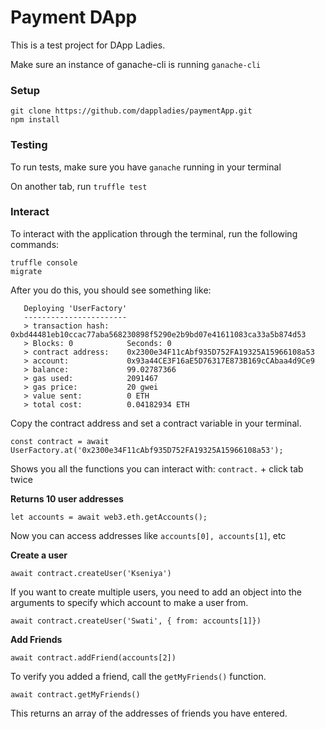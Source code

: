 # Payment DApp

This is a test project for DApp Ladies. 

Make sure an instance of ganache-cli is running `ganache-cli`

### Setup

```
git clone https://github.com/dappladies/paymentApp.git
npm install
```

### Testing
To run tests, make sure you have `ganache` running in your terminal

On another tab, run `truffle test`

### Interact
To interact with the application through the terminal, run the following commands:

```
truffle console
migrate
```

After you do this, you should see something like:

```
   Deploying 'UserFactory'
   -----------------------
   > transaction hash:    0xbd44481eb10ccac77aba568230898f5290e2b9bd07e41611083ca33a5b874d53
   > Blocks: 0            Seconds: 0
   > contract address:    0x2300e34F11cAbf935D752FA19325A15966108a53
   > account:             0x93a44CE3F16aE5D76317E873B169cCAbaa4d9Ce9
   > balance:             99.02787366
   > gas used:            2091467
   > gas price:           20 gwei
   > value sent:          0 ETH
   > total cost:          0.04182934 ETH
```

Copy the contract address and set a contract variable in your terminal.

```
const contract = await UserFactory.at('0x2300e34F11cAbf935D752FA19325A15966108a53');
```

Shows you all the functions you can interact with:
`contract.` + click tab twice

**Returns 10 user addresses**
```
let accounts = await web3.eth.getAccounts();
```
Now you can access addresses like `accounts[0], accounts[1]`, etc

**Create a user**
```
await contract.createUser('Kseniya')
```
If you want to create multiple users, you need to add an object into the arguments to specify which account to make a user from. 
```
await contract.createUser('Swati', { from: accounts[1]})
```

**Add Friends**
```
await contract.addFriend(accounts[2])
```
To verify you added a friend, call the `getMyFriends()` function.
```
await contract.getMyFriends()
```
This returns an array of the addresses of friends you have entered. 